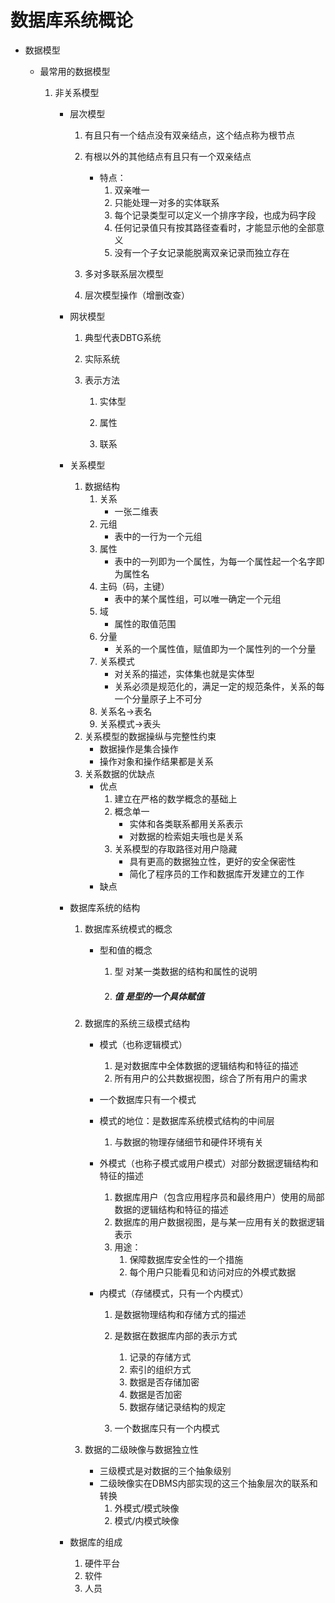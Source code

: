 # 数据库系统概论 

- 数据模型

  - 最常用的数据模型

    1. 非关系模型

       - 层次模型

         1. 有且只有一个结点没有双亲结点，这个结点称为根节点

         2. 有根以外的其他结点有且只有一个双亲结点

            - 特点：
              1. 双亲唯一
              2. 只能处理一对多的实体联系
              3. 每个记录类型可以定义一个排序字段，也成为码字段
              4. 任何记录值只有按其路径查看时，才能显示他的全部意义
              5. 没有一个子女记录能脱离双亲记录而独立存在

            

         3. 多对多联系层次模型

         4. 层次模型操作（增删改查）

       - 网状模型

         1. 典型代表DBTG系统

         2. 实际系统

         3. 表示方法

            1. 实体型

            2. 属性

            3. 联系

               

       - 关系模型
         1. 数据结构
            1. 关系
               - 一张二维表
            2. 元组
               - 表中的一行为一个元组
            3. 属性
               - 表中的一列即为一个属性，为每一个属性起一个名字即为属性名
            4. 主码（码，主键）
               - 表中的某个属性组，可以唯一确定一个元组
            5. 域
               - 属性的取值范围
            6. 分量
               - 关系的一个属性值，赋值即为一个属性列的一个分量
            7. 关系模式
               - 对关系的描述，实体集也就是实体型
               - 关系必须是规范化的，满足一定的规范条件，关系的每一个分量原子上不可分
            8. 关系名->表名
            9. 关系模式->表头
         2. 关系模型的数据操纵与完整性约束
            - 数据操作是集合操作
            - 操作对象和操作结果都是关系
         3. 关系数据的优缺点
            - 优点
              1. 建立在严格的数学概念的基础上
              2. 概念单一
                 - 实体和各类联系都用关系表示
                 - 对数据的检索姐夫哦也是关系
              3. 关系模型的存取路径对用户隐藏
                 - 具有更高的数据独立性，更好的安全保密性
                 - 简化了程序员的工作和数据库开发建立的工作
            - 缺点

       - 数据库系统的结构

         1. 数据库系统模式的概念

            - 型和值的概念

              1. 型 对某一类数据的结构和属性的说明

              2. ##### 值 是型的一个具体赋值

         2. 数据库的系统三级模式结构

            - 模式（也称逻辑模式）

              1. 是对数据库中全体数据的逻辑结构和特征的描述
              2. 所有用户的公共数据视图，综合了所有用户的需求

            - 一个数据库只有一个模式

            - 模式的地位：是数据库系统模式结构的中间层

              1. 与数据的物理存储细节和硬件环境有关

            - 外模式（也称子模式或用户模式）对部分数据逻辑结构和特征的描述

              1. 数据库用户（包含应用程序员和最终用户）使用的局部数据的逻辑结构和特征的描述
              2. 数据库的用户数据视图，是与某一应用有关的数据逻辑表示
              3. 用途：
                 1. 保障数据库安全性的一个措施
                 2. 每个用户只能看见和访问对应的外模式数据

            - 内模式（存储模式，只有一个内模式）

              1. 是数据物理结构和存储方式的描述
              2. 是数据在数据库内部的表示方式
                 1. 记录的存储方式
                 2. 索引的组织方式
                 3. 数据是否存储加密
                 4. 数据是否加密
                 5. 数据存储记录结构的规定

              3. 一个数据库只有一个内模式

         3. 数据的二级映像与数据独立性

            - 三级模式是对数据的三个抽象级别
            - 二级映像实在DBMS内部实现的这三个抽象层次的联系和转换
              1. 外模式/模式映像
              2. 模式/内模式映像

       - 数据库的组成

         1. 硬件平台
         2. 软件
         3. 人员